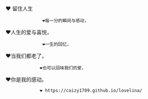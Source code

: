 ﻿  ❤ 留住人生

                  ❤每一分的瞬间与感动，

❤人生的爱与喜悦，

                  ❤一生的回忆，

❤当我们都老了，

                 ❤也可以回味我们的爱，

❤你是我的感动。

                 ❤ https://caizy1709.github.io/lovelina/
